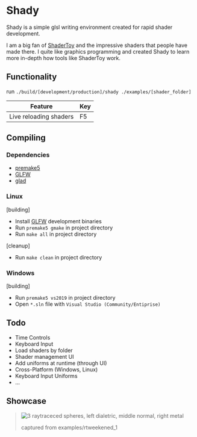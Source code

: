 
# Shady
Shady is a simple glsl writing environment created for rapid shader development.

I am a big fan of [ShaderToy](https://www.shadertoy.com/) and the  impressive shaders that people have made there. I quite like graphics programming
and created Shady to learn more in-depth how tools like
ShaderToy work.

## Functionality

run `./build/[development/production]/shady ./examples/[shader_folder]`

|Feature|Key|
|-|-|
|Live reloading shaders| F5 |

## Compiling
### Dependencies
- [premake5](https://premake.github.io/)
- [GLFW](glfw.org)
- [glad](https://glad.dav1d.de/)

### Linux
[building]
- Install [GLFW](glfw.org) development binaries
- Run `premake5 gmake` in project directory
- Run `make all` in project directory

[cleanup]
- Run `make clean` in project directory

### Windows
[building]
- Run `premake5 vs2019` in project directory
- Open `*.sln` file with `Visual Studio (Community/Entiprise)`
<!-- - Weep -->


## Todo
- Time Controls
- Keyboard Input
- Load shaders by folder
- Shader management UI
- Add uniforms at runtime (through UI)
- Cross-Platform (Windows, Linux)
- Keyboard Input Uniforms
- ...

## Showcase
> ![3 raytraceced spheres, left dialetric, middle normal, right metal](images/rtweekend_1.gif)
> 
> captured from examples/rtweekened_1

